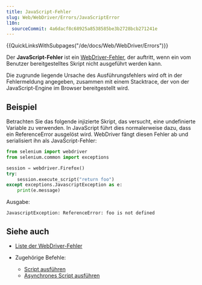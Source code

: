 ```yaml
---
title: JavaScript-Fehler
slug: Web/WebDriver/Errors/JavaScriptError
l10n:
  sourceCommit: 4a6dacf8c68925a8538585be3b2728bcb271241e
---
```


{{QuickLinksWithSubpages("/de/docs/Web/WebDriver/Errors")}}

Der **JavaScript-Fehler** ist ein [WebDriver-Fehler](/de/docs/Web/WebDriver/Errors), der auftritt, wenn ein vom Benutzer bereitgestelltes Skript nicht ausgeführt werden kann.

Die zugrunde liegende Ursache des Ausführungsfehlers wird oft in der Fehlermeldung angegeben, zusammen mit einem Stacktrace, der von der JavaScript-Engine im Browser bereitgestellt wird.

## Beispiel

Betrachten Sie das folgende injizierte Skript, das versucht, eine undefinierte Variable zu verwenden. In JavaScript führt dies normalerweise dazu, dass ein ReferenceError ausgelöst wird. WebDriver fängt diesen Fehler ab und serialisiert ihn als JavaScript-Fehler:

```python
from selenium import webdriver
from selenium.common import exceptions

session = webdriver.Firefox()
try:
    session.execute_script("return foo")
except exceptions.JavascriptException as e:
    print(e.message)
```

Ausgabe:

```plain
JavascriptException: ReferenceError: foo is not defined
```

## Siehe auch

- [Liste der WebDriver-Fehler](/de/docs/Web/WebDriver/Errors)
- Zugehörige Befehle:

  - [Script ausführen](/de/docs/Web/WebDriver/Commands/ExecuteScript)
  - [Asynchrones Script ausführen](/de/docs/Web/WebDriver/Commands/ExecuteAsyncScript)
